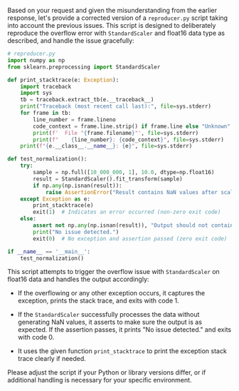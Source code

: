 Based on your request and given the misunderstanding from the earlier response, let's provide a corrected version of a `reproducer.py` script taking into account the previous issues. This script is designed to deliberately reproduce the overflow error with `StandardScaler` and float16 data type as described, and handle the issue gracefully:

```python
# reproducer.py
import numpy as np
from sklearn.preprocessing import StandardScaler

def print_stacktrace(e: Exception):
    import traceback
    import sys
    tb = traceback.extract_tb(e.__traceback__)
    print("Traceback (most recent call last):", file=sys.stderr)
    for frame in tb:
        line_number = frame.lineno
        code_context = frame.line.strip() if frame.line else "Unknown"
        print(f'  File "{frame.filename}"', file=sys.stderr)
        print(f"    {line_number}: {code_context}", file=sys.stderr)
    print(f"{e.__class__.__name__}: {e}", file=sys.stderr)

def test_normalization():
    try:
        sample = np.full([10_000_000, 1], 10.0, dtype=np.float16)
        result = StandardScaler().fit_transform(sample)
        if np.any(np.isnan(result)):
            raise AssertionError("Result contains NaN values after scaling.")
    except Exception as e:
        print_stacktrace(e)
        exit(1)  # Indicates an error occurred (non-zero exit code)
    else:
        assert not np.any(np.isnan(result)), "Output should not contain NaN"
        print("No issue detected.")
        exit(0)  # No exception and assertion passed (zero exit code)

if __name__ == '__main__':
    test_normalization()
```

This script attempts to trigger the overflow issue with `StandardScaler` on float16 data and handles the output accordingly:

- If the overflowing or any other exception occurs, it captures the exception, prints the stack trace, and exits with code 1.
  
- If the `StandardScaler` successfully processes the data without generating NaN values, it asserts to make sure the output is as expected. If the assertion passes, it prints "No issue detected." and exits with code 0.

- It uses the given function `print_stacktrace` to print the exception stack trace clearly if needed. 

Please adjust the script if your Python or library versions differ, or if additional handling is necessary for your specific environment.